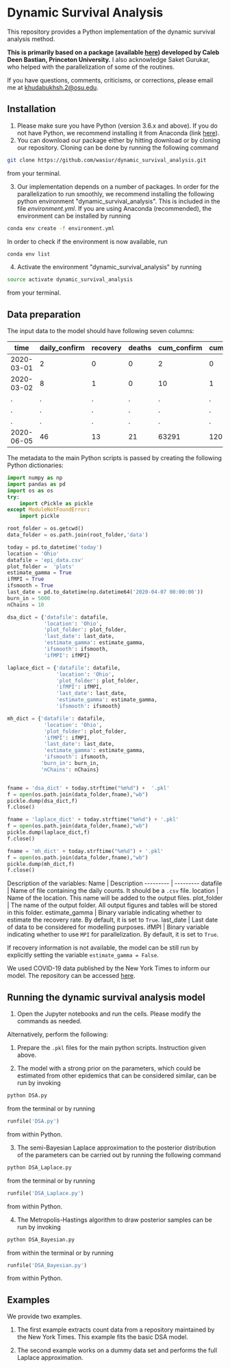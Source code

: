 # Dynamic Survival Analysis

This repository provides a Python implementation of the dynamic survival analysis method.

**This is primarily based on a package (available [here](https://github.com/calebbastian/epidemic)) developed by Caleb Deen Bastian, Princeton University.** I also acknowledge Saket Gurukar, who helped with the parallelization of some of the routines.

If you have questions, comments, criticisms, or corrections, please email me at [khudabukhsh.2@osu.edu](mailto:khudabukhsh.2@osu.edu).

## Installation
1. Please make sure you have Python (version 3.6.x and above). If you do not have Python, we recommend installing it from Anaconda (link [here](https://www.anaconda.com/distribution/)).
2. You can download our package either by hitting download or by cloning our repository. Cloning can be done by running the following command
```bash
git clone https://github.com/wasiur/dynamic_survival_analysis.git
```
from your terminal.

3. Our implementation depends on a number of packages. In order for the parallelization to run smoothly, we recommend installing the following python environment "dynamic_survival_analysis". This is included in the file _environment.yml_. If you are using Anaconda (recommended), the environment can be installed by running
```bash
conda env create -f environment.yml
```
In order to check if the environment is now available, run
```bash
conda env list
```
4. Activate the environment "dynamic_survival_analysis" by running
```bash
source activate dynamic_survival_analysis
```
from your terminal.

## Data preparation
The input data to the model should have following seven columns:

time  | daily_confirm | recovery | deaths |	cum_confirm |	cum_heal |	cum_dead
------------- | ------------- | ------------- | ------------- | ------------- | ------------- | -------------
2020-03-01 |	2 |	0 |	0	| 2	| 0 |	0
2020-03-02 |	8 |	1 |	0 |	10 |	1 |	0 |
. | . | . | . | . | . | .
. | . | . | . | . | . | .
. | . | . | . | . | . | .
2020-06-05 |	46 |	13 |	21	 | 63291	| 1200	| 1037

The metadata to the main Python scripts is passed by creating the following Python dictionaries:
```python
import numpy as np
import pandas as pd
import os as os
try:
    import cPickle as pickle
except ModuleNotFoundError:
    import pickle

root_folder = os.getcwd()
data_folder = os.path.join(root_folder,'data')

today = pd.to_datetime('today')
location = 'Ohio'
datafile = 'epi_data.csv'
plot_folder =  'plots'
estimate_gamma = True
ifMPI = True
ifsmooth = True
last_date = pd.to_datetime(np.datetime64('2020-04-07 00:00:00'))
burn_in = 5000
nChains = 10

dsa_dict = {'datafile': datafile,
            'location': 'Ohio',
            'plot_folder': plot_folder,
            'last_date': last_date,
            'estimate_gamma': estimate_gamma,
            'ifsmooth': ifsmooth,
            'ifMPI': ifMPI}

laplace_dict = {'datafile': datafile,
                'location': 'Ohio',
                'plot_folder': plot_folder,
                'ifMPI': ifMPI,
                'last_date': last_date,
                'estimate_gamma': estimate_gamma,
                'ifsmooth': ifsmooth}

mh_dict = {'datafile': datafile,
            'location': 'Ohio',
            'plot_folder': plot_folder,
            'ifMPI': ifMPI,
            'last_date': last_date,
            'estimate_gamma': estimate_gamma,
            'ifsmooth': ifsmooth,
           'burn_in': burn_in,
           'nChains': nChains}


fname = 'dsa_dict' + today.strftime("%m%d") +  '.pkl'
f = open(os.path.join(data_folder,fname),"wb")
pickle.dump(dsa_dict,f)
f.close()

fname = 'laplace_dict' + today.strftime("%m%d") + '.pkl'
f = open(os.path.join(data_folder,fname),"wb")
pickle.dump(laplace_dict,f)
f.close()

fname = 'mh_dict' + today.strftime("%m%d") + '.pkl'
f = open(os.path.join(data_folder,fname),"wb")
pickle.dump(mh_dict,f)
f.close()


```
Description of the variables:
Name | Description
--------- | ---------
datafile | Name of file containing the daily counts. It should be a ```.csv``` file.
location | Name of the location. This name will be added to the output files.
plot_folder | The name of the output folder. All output figures and tables will be stored in this folder.
estimate_gamma | Binary variable indicating whether to estimate the recovery rate. By default, it is set to ```True```.
last_date | Last date of data to be considered for modelling purposes.
ifMPI | Binary variable indicating whether to use ```MPI``` for parallelization. By default, it is set to ```True```.


If recovery information is not available, the model can be still run by explicitly setting the variable ```estimate_gamma = False```.

We used COVID-19 data published by the New York Times to inform our model. The repository can be accessed [here](https://github.com/nytimes/covid-19-data).

## Running the dynamic survival analysis model
1. Open the Jupyter notebooks and run the cells. Please modify the commands as needed.

Alternatively, perform the following: 
1. Prepare the ```.pkl``` files for the main python scripts. Instruction given above.

2. The model with a strong prior on the parameters, which could be estimated from other epidemics that can be considered similar, can be run by invoking
```bash
python DSA.py
```
from the terminal or by running
```python
runfile('DSA.py')
```
from within Python.

3. The semi-Bayesian Laplace approximation to the posterior distribution of the parameters can be carried out by running the following command
```bash
python DSA_Laplace.py
```
from the terminal or by running
```Python
runfile('DSA_Laplace.py')
```
from within Python.

4. The Metropolis-Hastings algorithm to draw posterior samples can be run by invoking
```bash
python DSA_Bayesian.py
```
from within the terminal or by running 
```python
runfile('DSA_Bayesian.py')
```
from within Python. 


## Examples
We provide two examples. 
1. The first example extracts count data from a repository maintained by the New York Times. This example fits the basic DSA model. 

2. The second example works on a dummy data set and performs the full Laplace approximation. 
